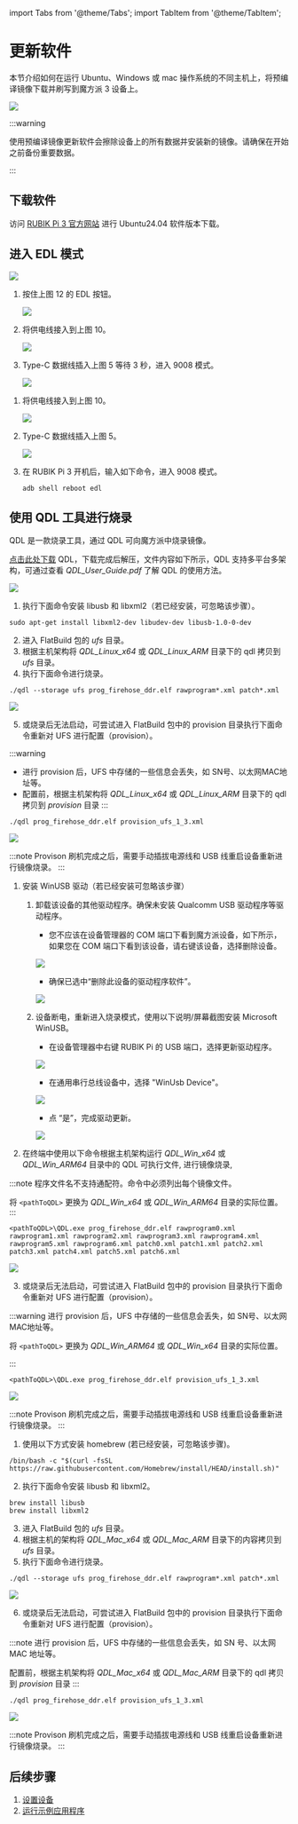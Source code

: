 import Tabs from '@theme/Tabs';
import TabItem from '@theme/TabItem';

<a id="updateSW"></a>
# 更新软件

本节介绍如何在运行 Ubuntu、Windows 或 mac 操作系统的不同主机上，将预编译镜像下载并刷写到魔方派 3 设备上。

![](../images/diagram.png)



:::warning

使用预编译镜像更新软件会擦除设备上的所有数据并安装新的镜像。请确保在开始之前备份重要数据。

:::

## 下载软件

访问 [RUBIK Pi 3 官方网站](https://www.thundercomm.com/rubik-pi-3/en/docs/image) 进行 Ubuntu24.04 软件版本下载。

<a id="enterEDL"></a>
## 进入 EDL 模式

![](../images/image-18.png)

<Tabs>
<TabItem value="method1" label="方法 1">

1. 按住上图 12 的 EDL 按钮。

   ![](../images/image-19.png)

2. 将供电线接入到上图 10。

   ![](../images/image-20.png)

3. Type-C 数据线插入上图 5 等待 3 秒，进入 9008 模式。

   ![](../images/20250314-155547.jpg)
</TabItem>
<TabItem value="method2" label="方法 2">

1. 将供电线接入到上图 10。

   ![](../images/20250314-155550.jpg)

2. Type-C 数据线插入上图 5。

   ![](../images/20250314-155547-1.jpg)

3. 在 RUBIK Pi 3 开机后，输入如下命令，进入 9008 模式。

   ```shell
   adb shell reboot edl
   ```
</TabItem>
</Tabs>

<a id="flashQDL"></a>
## 使用 QDL 工具进行烧录

QDL 是一款烧录工具，通过 QDL 可向魔方派中烧录镜像。

[点击此处下载](https://softwarecenter.qualcomm.com/api/download/software/tools/Qualcomm_Device_Loader/All/2.3.4/Qualcomm_Device_Loader.Core.2.3.4.All-AnyCPU-qdl_2.3.4.zip)
QDL，下载完成后解压，文件内容如下所示，QDL 支持多平台多架构，可通过查看 *QDL_User_Guide.pdf* 了解 QDL 的使用方法。

![](../images/image-21.png)

<Tabs>
<TabItem value="uhost" label="Ubuntu 主机">

1. 执行下面命令安装 libusb 和 libxml2（若已经安装，可忽略该步骤）。

```shell
sudo apt-get install libxml2-dev libudev-dev libusb-1.0-0-dev
```

2. 进入 FlatBuild 包的 *ufs* 目录。
3. 根据主机架构将 *QDL_Linux_x64* 或 *QDL_Linux_ARM* 目录下的 qdl 拷贝到 *ufs* 目录。
4. 执行下面命令进行烧录。

```shell
./qdl --storage ufs prog_firehose_ddr.elf rawprogram*.xml patch*.xml
```

![](../images/image-22.png)

5. 或烧录后无法启动，可尝试进入 FlatBuild 包中的 provision 目录执行下面命令重新对 UFS 进行配置（provision）。

:::warning
* 进行 provision 后，UFS 中存储的一些信息会丢失，如 SN号、以太网MAC地址等。
* 配置前，根据主机架构将 *QDL_Linux_x64* 或 *QDL_Linux_ARM* 目录下的 qdl 拷贝到 *provision* 目录
:::

```shell
./qdl prog_firehose_ddr.elf provision_ufs_1_3.xml
```

![](../images/image-23.png)

:::note
 Provison 刷机完成之后，需要手动插拔电源线和 USB 线重启设备重新进行镜像烧录。
:::
</TabItem>
<TabItem value="whost" label="Windows 主机">

1. 安装 WinUSB 驱动（若已经安装可忽略该步骤）

   1. 卸载该设备的其他驱动程序。确保未安装 Qualcomm USB 驱动程序等驱动程序。

      * 您不应该在设备管理器的 COM 端口下看到魔方派设备，如下所示，如果您在 COM 端口下看到该设备，请右键该设备，选择删除设备。

      ![](../images/image-24.png)

      * 确保已选中“删除此设备的驱动程序软件”。

      ![](../images/image-25.png)

   2. 设备断电，重新进入烧录模式，使用以下说明/屏幕截图安装 Microsoft WinUSB。

      * 在设备管理器中右键 RUBIK Pi 的 USB 端口，选择更新驱动程序。

      ![](../images/image-26.png)

      * 在通用串行总线设备中，选择 "WinUsb Device"。

      ![](../images/image-27.png)

      * 点 “是”，完成驱动更新。

      ![](../images/image-28.png)

2. 在终端中使用以下命令根据主机架构运行 *QDL_Win_x64* 或 *QDL_Win_ARM64* 目录中的 QDL 可执行文件, 进行镜像烧录,

:::note
 程序文件名不支持通配符。命令中必须列出每个镜像文件。

 将 `<pathToQDL>` 更换为 *QDL_Win_x64* 或 *QDL_Win_ARM64* 目录的实际位置。
:::

```shell
<pathToQDL>\QDL.exe prog_firehose_ddr.elf rawprogram0.xml rawprogram1.xml rawprogram2.xml rawprogram3.xml rawprogram4.xml rawprogram5.xml rawprogram6.xml patch0.xml patch1.xml patch2.xml patch3.xml patch4.xml patch5.xml patch6.xml
```

![](../images/image-29.png)

3. 或烧录后无法启动，可尝试进入 FlatBuild 包中的 provision 目录执行下面命令重新对 UFS 进行配置（provision）。

:::warning
 进行 provision 后，UFS 中存储的一些信息会丢失，如 SN号、以太网MAC地址等。

 将 `<pathToQDL>` 更换为 *QDL_Win_ARM64* 或 *QDL_Win_x64* 目录的实际位置。

:::

```shell
<pathToQDL>\QDL.exe prog_firehose_ddr.elf provision_ufs_1_3.xml
```

![](../images/image-30.png)

:::note
 Provison 刷机完成之后，需要手动插拔电源线和 USB 线重启设备重新进行镜像烧录。
:::
</TabItem>
<TabItem value="mhost" label="macOS 主机">

1. 使用以下方式安装 homebrew (若已经安装，可忽略该步骤)。

```shell
/bin/bash -c "$(curl -fsSL https://raw.githubusercontent.com/Homebrew/install/HEAD/install.sh)"
```

2. 执行下面命令安装 libusb 和 libxml2。

```shell
brew install libusb
brew install libxml2
```

3. 进入 FlatBuild 包的 *ufs* 目录。
4. 根据主机的架构将 *QDL_Mac_x64* 或 *QDL_Mac_ARM* 目录下的内容拷贝到 *ufs* 目录。
5. 执行下面命令进行烧录。

```shell
./qdl --storage ufs prog_firehose_ddr.elf rawprogram*.xml patch*.xml
```

![](../images/image-31.png)

6. 或烧录后无法启动，可尝试进入 FlatBuild 包中的 provision 目录执行下面命令重新对 UFS 进行配置（provision）。

:::note
 进行 provision 后，UFS 中存储的一些信息会丢失，如 SN 号、以太网 MAC 地址等。

 配置前，根据主机架构将 *QDL_Mac_x64* 或 *QDL_Mac_ARM* 目录下的 qdl 拷贝到 *provision* 目录
:::

```shell
./qdl prog_firehose_ddr.elf provision_ufs_1_3.xml
```

![](../images/image-32.png)

:::note
 Provison 刷机完成之后，需要手动插拔电源线和 USB 线重启设备重新进行镜像烧录。
:::
</TabItem>
</Tabs>

## 后续步骤

1. [设置设备](3.设置设备.md)
2. [运行示例应用程序](4.运行示例应用程序.md)
